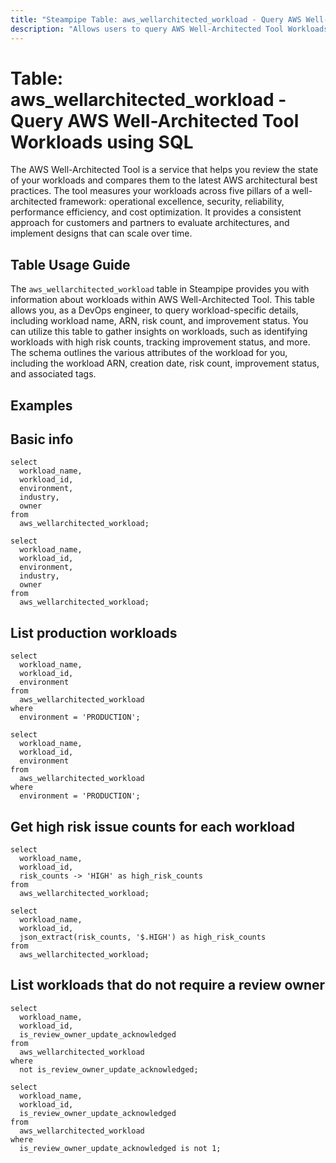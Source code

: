 ```yaml
---
title: "Steampipe Table: aws_wellarchitected_workload - Query AWS Well-Architected Tool Workloads using SQL"
description: "Allows users to query AWS Well-Architected Tool Workloads to retrieve and manage workload data, including workload names, ARNs, risk counts, and improvement statuses."
---
```


# Table: aws_wellarchitected_workload - Query AWS Well-Architected Tool Workloads using SQL

The AWS Well-Architected Tool is a service that helps you review the state of your workloads and compares them to the latest AWS architectural best practices. The tool measures your workloads across five pillars of a well-architected framework: operational excellence, security, reliability, performance efficiency, and cost optimization. It provides a consistent approach for customers and partners to evaluate architectures, and implement designs that can scale over time.

## Table Usage Guide

The `aws_wellarchitected_workload` table in Steampipe provides you with information about workloads within AWS Well-Architected Tool. This table allows you, as a DevOps engineer, to query workload-specific details, including workload name, ARN, risk count, and improvement status. You can utilize this table to gather insights on workloads, such as identifying workloads with high risk counts, tracking improvement status, and more. The schema outlines the various attributes of the workload for you, including the workload ARN, creation date, risk count, improvement status, and associated tags.

## Examples

## Basic info

```sql+postgres
select
  workload_name,
  workload_id,
  environment,
  industry,
  owner
from
  aws_wellarchitected_workload;
```

```sql+sqlite
select
  workload_name,
  workload_id,
  environment,
  industry,
  owner
from
  aws_wellarchitected_workload;
```


## List production workloads

```sql+postgres
select
  workload_name,
  workload_id,
  environment
from
  aws_wellarchitected_workload
where
  environment = 'PRODUCTION';
```

```sql+sqlite
select
  workload_name,
  workload_id,
  environment
from
  aws_wellarchitected_workload
where
  environment = 'PRODUCTION';
```


## Get high risk issue counts for each workload

```sql+postgres
select
  workload_name,
  workload_id,
  risk_counts -> 'HIGH' as high_risk_counts
from
  aws_wellarchitected_workload;
```

```sql+sqlite
select
  workload_name,
  workload_id,
  json_extract(risk_counts, '$.HIGH') as high_risk_counts
from
  aws_wellarchitected_workload;
```


## List workloads that do not require a review owner

```sql+postgres
select
  workload_name,
  workload_id,
  is_review_owner_update_acknowledged
from
  aws_wellarchitected_workload
where
  not is_review_owner_update_acknowledged;
```

```sql+sqlite
select
  workload_name,
  workload_id,
  is_review_owner_update_acknowledged
from
  aws_wellarchitected_workload
where
  is_review_owner_update_acknowledged is not 1;
```